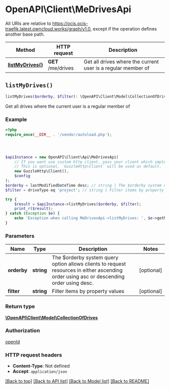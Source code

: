 # OpenAPI\Client\MeDrivesApi

All URIs are relative to https://ocis.ocis-traefik.latest.owncloud.works/graph/v1.0, except if the operation defines another base path.

| Method | HTTP request | Description |
| ------------- | ------------- | ------------- |
| [**listMyDrives()**](MeDrivesApi.md#listMyDrives) | **GET** /me/drives | Get all drives where the current user is a regular member of |


## `listMyDrives()`

```php
listMyDrives($orderby, $filter): \OpenAPI\Client\Model\CollectionOfDrives
```

Get all drives where the current user is a regular member of

### Example

```php
<?php
require_once(__DIR__ . '/vendor/autoload.php');




$apiInstance = new OpenAPI\Client\Api\MeDrivesApi(
    // If you want use custom http client, pass your client which implements `GuzzleHttp\ClientInterface`.
    // This is optional, `GuzzleHttp\Client` will be used as default.
    new GuzzleHttp\Client(),
    $config
);
$orderby = lastModifiedDateTime desc; // string | The $orderby system query option allows clients to request resources in either ascending order using asc or descending order using desc.
$filter = driveType eq 'project'; // string | Filter items by property values

try {
    $result = $apiInstance->listMyDrives($orderby, $filter);
    print_r($result);
} catch (Exception $e) {
    echo 'Exception when calling MeDrivesApi->listMyDrives: ', $e->getMessage(), PHP_EOL;
}
```

### Parameters

| Name | Type | Description  | Notes |
| ------------- | ------------- | ------------- | ------------- |
| **orderby** | **string**| The $orderby system query option allows clients to request resources in either ascending order using asc or descending order using desc. | [optional] |
| **filter** | **string**| Filter items by property values | [optional] |

### Return type

[**\OpenAPI\Client\Model\CollectionOfDrives**](../Model/CollectionOfDrives.md)

### Authorization

[openId](../../README.md#openId)

### HTTP request headers

- **Content-Type**: Not defined
- **Accept**: `application/json`

[[Back to top]](#) [[Back to API list]](../../README.md#endpoints)
[[Back to Model list]](../../README.md#models)
[[Back to README]](../../README.md)
